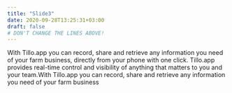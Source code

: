 ```yaml
---
title: "Slide3"
date: 2020-09-28T13:25:31+03:00
draft: false 
# DON'T CHANGE THE LINES ABOVE!
---
```


With Tillo.app you can record, share and retrieve any information 
you need of your farm business, directly from your phone with one 
click. Tillo.app provides real-time control and visibility of 
anything that matters to you and your team.With Tillo.app 
you can record, share and retrieve any information you need 
of your farm business

